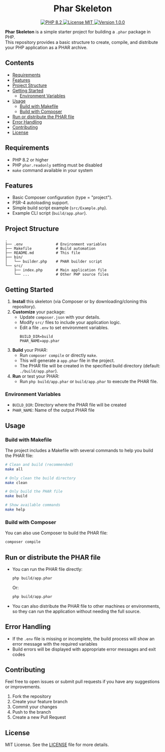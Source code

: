 <h1 align="center">Phar Skeleton</h1>

<p align="center">
    <a href="https://www.php.net/">
        <img src="https://img.shields.io/badge/PHP-8.2-blue.svg?style=flat&logo=php&logoColor=white&logoWidth=20" alt="PHP 8.2">
    </a>
    <a href="https://github.com/mpernia/phar-skeleton/blob/main/LICENSE">
        <img src="https://img.shields.io/badge/License-MIT-green.svg" alt="License MIT">
    </a>
    <a href="#">
        <img src="https://img.shields.io/badge/Version-1.0.0-orange.svg" alt="Version 1.0.0">
    </a>
</p>

**Phar Skeleton** is a simple starter project for building a `.phar` package in PHP.  
This repository provides a basic structure to create, compile, and distribute your PHP application as a PHAR archive.

## Contents

- [Requirements](#requirements)
- [Features](#features)
- [Project Structure](#project-structure)
- [Getting Started](#getting-started)
  - [Environment Variables](#environment-variables)
- [Usage](#usage)
  - [Build with Makefile](#build-with-makefile)
  - [Build with Composer](#build-with-composer)
- [Run or distribute the PHAR file](#run-or-distribute-the-phar-file)
- [Error Handling](#error-handling)
- [Contributing](#contributing)
- [License](#license)

## Requirements

- PHP 8.2 or higher
- PHP `phar.readonly` setting must be disabled
- `make` command available in your system

## Features

- Basic Composer configuration (type = "project").
- PSR-4 autoloading support.
- Simple build script example (`src/Example.php`).
- Example CLI script (`build/app.phar`).


## Project Structure

```
.
├── .env               # Environment variables
├── Makefile           # Build automation
├── README.md          # This file
├── bin/
│   └── builder.php    # PHAR builder script
└── src/
    ├── index.php      # Main application file
    └── ...            # Other PHP source files
```


## Getting Started

1. **Install** this skeleton (via Composer or by downloading/cloning this repository).
2. **Customize** your package:
   - Update `composer.json` with your details.
   - Modify `src/` files to include your application logic.
   - Edit a file `.env` to set environment variables.
        ```env
        BUILD_DIR=build
        PHAR_NAME=app.phar
        ```
3. **Build** your PHAR:
   - Run `composer compile` or directly `make`.
   - This will generate a `app.phar` file in the project.
   - The PHAR file will be created in the specified build directory (default: `./build/app.phar`).
4. **Run** or test your PHAR:
   - Run `php build/app.phar` or `build/app.phar` to execute the PHAR file.

### Environment Variables

- `BUILD_DIR`: Directory where the PHAR file will be created
- `PHAR_NAME`: Name of the output PHAR file

## Usage

### Build with Makefile

The project includes a Makefile with several commands to help you build the PHAR file:

```bash
# Clean and build (recommended)
make all

# Only clean the build directory
make clean

# Only build the PHAR file
make build

# Show available commands
make help
```

### Build with Composer

You can also use Composer to build the PHAR file:

```bash
composer compile
```

## Run or distribute the PHAR file

- You can run the PHAR file directly:

    ```bash
    php build/app.phar
    ```

    Or:

    ```bash
    php build/app.phar
    ```

- You can also distribute the PHAR file to other machines or environments, so they can run the application without needing the full source.

## Error Handling

- If the `.env` file is missing or incomplete, the build process will show an error message with the required variables
- Build errors will be displayed with appropriate error messages and exit codes

## Contributing

Feel free to open issues or submit pull requests if you have any suggestions or improvements. 

1. Fork the repository
2. Create your feature branch
3. Commit your changes
4. Push to the branch
5. Create a new Pull Request

## License

MIT License. See the [LICENSE](LICENSE) file for more details.
